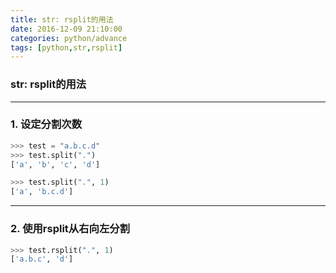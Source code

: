 ```yaml
---
title: str: rsplit的用法
date: 2016-12-09 21:10:00
categories: python/advance
tags: [python,str,rsplit]
---
```

### str: rsplit的用法

---

### 1. 设定分割次数
``` python
>>> test = "a.b.c.d"
>>> test.split(".")
['a', 'b', 'c', 'd']

>>> test.split(".", 1)
['a', 'b.c.d']
```

---

### 2. 使用rsplit从右向左分割
``` python
>>> test.rsplit(".", 1)
['a.b.c', 'd']
```
